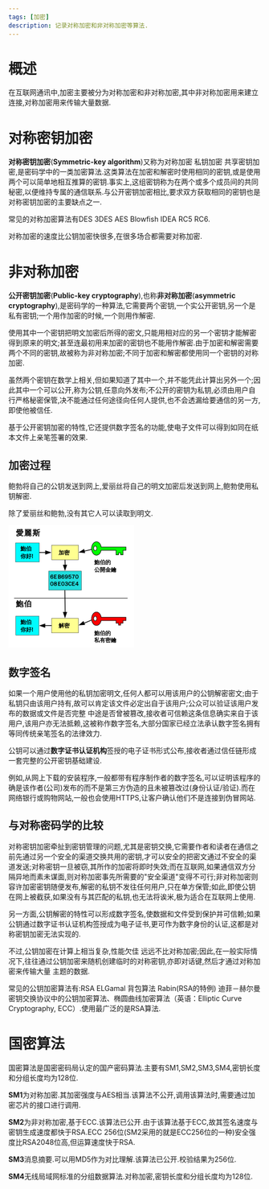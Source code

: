 ```yaml
---
tags: [加密]
description: 记录对称加密和非对称加密等算法.
---
```

# 概述
在互联网通讯中,加密主要被分为对称加密和非对称加密,其中非对称加密用来建立连接,对称加密用来传输大量数据.
<!--more-->
# 对称密钥加密
**对称密钥加密**(**Symmetric-key algorithm**)又称为对称加密 私钥加密 共享密钥加密,是密码学中的一类加密算法.这类算法在加密和解密时使用相同的密钥,或是使用两个可以简单地相互推算的密钥.事实上,这组密钥称为在两个或多个成员间的共同秘密,以便维持专属的通信联系.与公开密钥加密相比,要求双方获取相同的密钥也是对称密钥加密的主要缺点之一.

常见的对称加密算法有DES 3DES AES Blowfish IDEA RC5 RC6.

对称加密的速度比公钥加密快很多,在很多场合都需要对称加密.
# 非对称加密
**公开密钥加密**(**Public-key cryptography**),也称**非对称加密**(**asymmetric cryptography**),是密码学的一种算法,它需要两个密钥,一个实公开密钥,另一个是私有密钥;一个用作加密的时候,一个则用作解密.

使用其中一个密钥把明文加密后所得的密文,只能用相对应的另一个密钥才能解密得到原来的明文;甚至连最初用来加密的密钥也不能用作解密.由于加密和解密需要两个不同的密钥,故被称为非对称加密;不同于加密和解密都使用同一个密钥的对称加密.

虽然两个密钥在数学上相关,但如果知道了其中一个,并不能凭此计算出另外一个;因此其中一个可以公开,称为公钥,任意向外发布;不公开的密钥为私钥,必须由用户自行严格秘密保管,决不能通过任何途径向任何人提供,也不会透漏给要通信的另一方,即使他被信任.

基于公开密钥加密的特性,它还提供数字签名的功能,使电子文件可以得到如同在纸本文件上亲笔签署的效果.

## 加密过程
鲍勃将自己的公钥发送到网上,爱丽丝将自己的明文加密后发送到网上,鲍勃使用私钥解密.

除了爱丽丝和鲍勃,没有其它人可以读取到明文.

![爱丽丝假设][爱丽丝假设]

## 数字签名
如果一个用户使用他的私钥加密明文,任何人都可以用该用户的公钥解密密文;由于私钥只由该用户持有,故可以肯定该文件必定出自于该用户;公众可以验证该用户发布的数据或文件是否完整 中途是否曾被篡改,接收者可信赖这条信息确实来自于该用户,该用户亦无法抵赖,这被称作数字签名,大部分国家已经立法承认数字签名拥有等同传统亲笔签名的法律效力.

公钥可以通过**数字证书认证机构**签授的电子证书形式公布,接收者通过信任链形成一套完整的公开密钥基础建设.

例如,从网上下载的安装程序,一般都带有程序制作者的数字签名,可以证明该程序的确是该作者(公司)发布的而不是第三方伪造的且未被篡改过(身份认证/验证).而在网络银行或购物网站,一般也会使用HTTPS,让客户确认他们不是连接到伪冒网站.

## 与对称密码学的比较
对称密钥加密牵扯到密钥管理的问题,尤其是密钥交换,它需要作者和读者在通信之前先通过另一个安全的渠道交换共用的密钥,才可以安全的把密文通过不安全的渠道发送;对称密钥一旦被窃,其所作的加密将即时失效;而在互联网,如果通信双方分隔异地而素未谋面,则对称加密事先所需要的"安全渠道"变得不可行;非对称加密则容许加密密钥随便发布,解密的私钥不发往任何用户,只在单方保管;如此,即使公钥在网上被截获,如果没有与其匹配的私钥,也无法将诶米,极为适合在互联网上使用.

另一方面,公钥解密的特性可以形成数字签名,使数据和文件受到保护并可信赖;如果公钥通过数字证书认证机构签授成为电子证书,更可作为数字身份的认证,这都是对称密钥加密无法实现的.

不过,公钥加密在计算上相当复杂,性能欠佳 远远不比对称加密;因此,在一般实际情况下,往往通过公钥加密来随机创建临时的对称密钥,亦即对话键,然后才通过对称加密来传输大量 主题的数据.

常见的公钥加密算法有:RSA ELGamal 背包算法 Rabin(RSA的特例) 迪菲－赫尔曼密钥交换协议中的公钥加密算法、椭圆曲线加密算法（英语：Elliptic Curve Cryptography, ECC）.使用最广泛的是RSA算法.

# 国密算法
国密算法是国密密码局认定的国产密码算法.主要有SM1,SM2,SM3,SM4,密钥长度和分组长度均为128位.

**SM1**为对称加密.其加密强度与AES相当.该算法不公开,调用该算法时,需要通过加密芯片的接口进行调用.

**SM2**为非对称加密,基于ECC.该算法已公开.由于该算法基于ECC,故其签名速度与密钥生成速度都快于RSA.ECC 256位(SM2采用的就是ECC256位的一种)安全强度比RSA2048位高,但运算速度快于RSA.

**SM3**消息摘要.可以用MD5作为对比理解.该算法已公开.校验结果为256位.

**SM4**无线局域网标准的分组数据算法.对称加密,密钥长度和分组长度均为128位.

[爱丽丝假设]: /img/blog/加密简介/爱丽丝_鲍伯.png "爱丽丝与鲍勃"